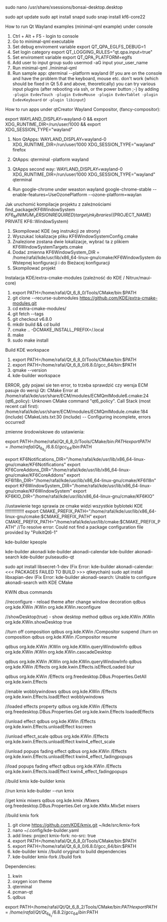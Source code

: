 sudo nano /usr/share/xsessions/bonsai-desktop.desktop

sudo apt update
sudo apt install snapd
sudo snap install kf6-core22


How to run Qt Wayland examples (minimal-qml example) under console
1. Ctrl + Alt + F5 - login to console
2. Go to minimal-qml executable
3. Set debug enviroment variable export QT_QPA_EGLFS_DEBUG=1
4. Set login category export QT_LOGGING_RULES="qt.qpa.input=true"
5. Set enviroment variable export QT_QPA_PLATFORM=eglfs
6. Add user to input group sudo usermod -aG input your_user_name
7. Run minimal-qml ./minimal-qml
8. Run sample app: qterminal --platform wayland
(If you are on the console and have the problem that the keyboard, mouse etc.
don't work (which should be fixed in Qt 5.6 and above, theoretically) you can
try various input plugins (after rebooting via ssh, or the power button ;-) by adding
```-plugin EvdevTouch -plugin EvdevMouse -plugin EvdevTablet -plugin EvdevKeyboard```
or
```-plugin libinput```)





How to run apps under qtCreator Wayland Compositor, (fancy-compositor):


export WAYLAND_DISPLAY=wayland-0 &&
export XDG_RUNTIME_DIR=/run/user/1000 &&
export XDG_SESSION_TYPE="wayland"

1. Non QtApps:
WAYLAND_DISPLAY=wayland-0 XDG_RUNTIME_DIR=/run/user/1000 XDG_SESSION_TYPE="wayland" firefox

2. QtApps:
qterminal -platform wayland

3. QtApps second way:
WAYLAND_DISPLAY=wayland-0 XDG_RUNTIME_DIR=/run/user/1000 XDG_SESSION_TYPE="wayland" qterminal

4. Run google-chrome under weaston wayland
google-chrome-stable --enable-features=UseOzonePlatform --ozone-platform=waylan


Jak uruchomić kompilacje projektu z zależnościami
find_package(KF6WindowSystem ${KF6_MINIMUM_VERSION} REQUIRED)
target_link_libraries(${PROJECT_NAME} PRIVATE KF6::WindowSystem)

1. Skompilować KDE (wg instrukcji ze strony)
2. Wyszukać lokalizacje pliku KF6WindowSystemConfig.cmake
3. Znalezione zostana dwie lokalizacje, wybrać ta z plikiem KF6WindowSystemTargets.cmake
4. Dodać zmienna KF6WindowSystem_DIR = /home/rafal/kde/usr/lib/x86_64-linux-gnu/cmake/KF6WindowSystem do Wstepnej konfiguracji i do Bieżacej konfiguracji
5. Skompilować projekt



Instalacja KDE/extra-cmake-modules (zależność do KDE / Nitrux/maui-core)

1. export PATH=/home/rafal/Qt_6_8_0/Tools/CMake/bin:$PATH
1. git clone --recurse-submodules https://github.com/KDE/extra-cmake-modules.git
2. cd extra-cmake-modules/
3. git fetch --tags
4. git checkout v6.8.0
5. mkdir build && cd build
6. cmake .. -DCMAKE_INSTALL_PREFIX=/.local
7. make
8. sudo make install


Build KDE workspace

1. export PATH=/home/rafal/Qt_6_8_0/Tools/CMake/bin:$PATH
2. export PATH=/home/rafal/Qt_6_8_0/6.8.0/gcc_64/bin:$PATH
3. qmake --version
4. kde-builder workspace



ERROR, gdy pojawi sie ten error, to trzeba sprawdzić czy wersja ECM pasuje do wersji Qt:
CMake Error at /home/rafal/kde/usr/share/ECM/modules/ECMQmlModule6.cmake:24 (qt6_policy):
  Unknown CMake command "qt6_policy".
Call Stack (most recent call first):
  /home/rafal/kde/usr/share/ECM/modules/ECMQmlModule.cmake:184 (include)
  CMakeLists.txt:30 (include)
-- Configuring incomplete, errors occurred!







zmienne środowiskowe do ustawienia:

export PATH=/home/rafal/Qt_6_8_0/Tools/CMake/bin:$PATH
export PATH=/home/rafal/Qt_6_8_0/6.8.0/gcc_64/bin:$PATH

export KF6Notifications_DIR="/home/rafal/kde/usr/lib/x86_64-linux-gnu/cmake/KF6Notifications"
export KF6CoreAddons_DIR="/home/rafal/kde/usr/lib/x86_64-linux-gnu/cmake/KF6CoreAddons"
export KF6I18n_DIR="/home/rafal/kde/usr/lib/x86_64-linux-gnu/cmake/KF6I18n"
export KF6WindowSystem_DIR="/home/rafal/kde/usr/lib/x86_64-linux-gnu/cmake/KF6WindowSystem"
export KF6KIO_DIR="/home/rafal/kde/usr/lib/x86_64-linux-gnu/cmake/KF6KIO"


//ustawienie tego sprawia ze cmake widzi wszystkie bybloteki KDE !!!!!!!!!!!!!!!
export CMAKE_PREFIX_PATH="/home/rafal/kde/usr/lib/x86_64-linux-gnu/cmake:$CMAKE_PREFIX_PATH"
export CMAKE_PREFIX_PATH="/home/rafal/kde/usr/lib/cmake:$CMAKE_PREFIX_PATH"   //To resolve error: Could not find a package configuration file provided by "PolkitQt6-1"


kde-builder kpeople

kde-builder akonadi
kde-builder akonadi-calendar
kde-builder akonadi-search
kde-builder pulseaudio-qt


sudo apt install libsecret-1-dev (Fix Error: kde-builder akonadi-calendar: <<<  PACKAGES FAILED TO BUILD  >>> qtkeychain)
sudo apt install libxapian-dev (Fix Error: kde-builder akonadi-search: Unable to configure akonadi-search with KDE CMake





KWIN dbus commands


//reconfigure - reload theme after change window decoration
qdbus org.kde.KWin /KWin org.kde.KWin.reconfigure

//showDesktop(true) - show desktop method
qdbus org.kde.KWin /KWin org.kde.KWin.showDesktop true

//turn off composition
qdbus org.kde.KWin /Compositor suspend
//turn on composition
qdbus org.kde.KWin /Compositor resume

qdbus org.kde.KWin /KWin org.kde.KWin.queryWindowInfo
qdbus org.kde.KWin /KWin org.kde.KWin.cascadeDesktop


qdbus org.kde.KWin /KWin org.kde.KWin.queryWindowInfo
qdbus org.kde.KWin /Effects org.kde.kwin.Effects.isEffectLoaded blur

qdbus org.kde.KWin /Effects org.freedesktop.DBus.Properties.GetAll org.kde.kwin.Effects

//enable wobblywindows
qdbus org.kde.KWin /Effects org.kde.kwin.Effects.loadEffect wobblywindows

//loaded effects property
qdbus org.kde.KWin /Effects org.freedesktop.DBus.Properties.Get org.kde.kwin.Effects loadedEffects

//unload effect
qdbus org.kde.KWin /Effects org.kde.kwin.Effects.unloadEffect kscreen

//unload effect_scale
qdbus org.kde.KWin /Effects org.kde.kwin.Effects.unloadEffect kwin4_effect_scale

//unload popups fading effect
qdbus org.kde.KWin /Effects org.kde.kwin.Effects.unloadEffect kwin4_effect_fadingpopups

//load popups fading effect
qdbus org.kde.KWin /Effects org.kde.kwin.Effects.loadEffect kwin4_effect_fadingpopups



//build kmix
kde-builder kmix

//run kmix
kde-builder --run kmix

//get kmix mixers
qdbus org.kde.kmix /Mixers org.freedesktop.DBus.Properties.Get org.kde.KMix.MixSet mixers

//build kmix fork
1. git clone https://github.com/KDE/kmix.git ~/kde/src/kmix-fork
2. nano ~/.config/kde-builder.yaml
3. add lines:
project kmix-fork:
  no-src: true
4. export PATH=/home/rafal/Qt_6_8_0/Tools/CMake/bin:$PATH
5. export PATH=/home/rafal/Qt_6_8_0/6.8.0/gcc_64/bin:$PATH
6. kde-builder kmix  //build oryginal to build dependencies
6. kde-builder kmix-fork //build fork


Dependencies:
1. kwin
2. oxygen icon theme
3. qterminal
4. pcman-qt
5. qdbus



export PATH=/home/rafal/Qt/Qt_6_8_2/Tools/CMake/bin:$PATH
export PATH=/home/rafal/Qt/Qt_6_8_2/6.8.2/gcc_64/bin:$PATH





